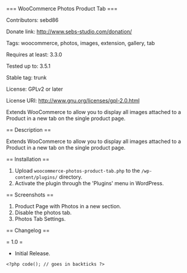 === WooCommerce Photos Product Tab ===

Contributors: sebd86

Donate link: http://www.sebs-studio.com/donation/

Tags: woocommerce, photos, images, extension, gallery, tab

Requires at least: 3.3.0

Tested up to: 3.5.1

Stable tag: trunk

License: GPLv2 or later

License URI: http://www.gnu.org/licenses/gpl-2.0.html

Extends WooCommerce to allow you to display all images attached to a Product in a new tab on the single product page.

== Description ==

Extends WooCommerce to allow you to display all images attached to a Product in a new tab on the single product page.

== Installation ==

1. Upload `woocommerce-photos-product-tab.php` to the `/wp-content/plugins/` directory.
2. Activate the plugin through the 'Plugins' menu in WordPress.

== Screenshots ==

1. Product Page with Photos in a new section.
2. Disable the photos tab.
3. Photos Tab Settings.

== Changelog ==

= 1.0 =
* Initial Release.

`<?php code(); // goes in backticks ?>`

